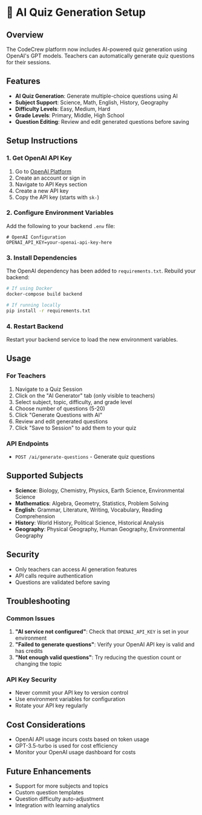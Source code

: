 # 🤖 AI Quiz Generation Setup

## Overview
The CodeCrew platform now includes AI-powered quiz generation using OpenAI's GPT models. Teachers can automatically generate quiz questions for their sessions.

## Features
- **AI Quiz Generation**: Generate multiple-choice questions using AI
- **Subject Support**: Science, Math, English, History, Geography
- **Difficulty Levels**: Easy, Medium, Hard
- **Grade Levels**: Primary, Middle, High School
- **Question Editing**: Review and edit generated questions before saving

## Setup Instructions

### 1. Get OpenAI API Key
1. Go to [OpenAI Platform](https://platform.openai.com/)
2. Create an account or sign in
3. Navigate to API Keys section
4. Create a new API key
5. Copy the API key (starts with `sk-`)

### 2. Configure Environment Variables
Add the following to your backend `.env` file:

```env
# OpenAI Configuration
OPENAI_API_KEY=your-openai-api-key-here
```

### 3. Install Dependencies
The OpenAI dependency has been added to `requirements.txt`. Rebuild your backend:

```bash
# If using Docker
docker-compose build backend

# If running locally
pip install -r requirements.txt
```

### 4. Restart Backend
Restart your backend service to load the new environment variables.

## Usage

### For Teachers
1. Navigate to a Quiz Session
2. Click on the "AI Generator" tab (only visible to teachers)
3. Select subject, topic, difficulty, and grade level
4. Choose number of questions (5-20)
5. Click "Generate Questions with AI"
6. Review and edit generated questions
7. Click "Save to Session" to add them to your quiz

### API Endpoints
- `POST /ai/generate-questions` - Generate quiz questions

## Supported Subjects
- **Science**: Biology, Chemistry, Physics, Earth Science, Environmental Science
- **Mathematics**: Algebra, Geometry, Statistics, Problem Solving
- **English**: Grammar, Literature, Writing, Vocabulary, Reading Comprehension
- **History**: World History, Political Science, Historical Analysis
- **Geography**: Physical Geography, Human Geography, Environmental Geography

## Security
- Only teachers can access AI generation features
- API calls require authentication
- Questions are validated before saving

## Troubleshooting

### Common Issues
1. **"AI service not configured"**: Check that `OPENAI_API_KEY` is set in your environment
2. **"Failed to generate questions"**: Verify your OpenAI API key is valid and has credits
3. **"Not enough valid questions"**: Try reducing the question count or changing the topic

### API Key Security
- Never commit your API key to version control
- Use environment variables for configuration
- Rotate your API key regularly

## Cost Considerations
- OpenAI API usage incurs costs based on token usage
- GPT-3.5-turbo is used for cost efficiency
- Monitor your OpenAI usage dashboard for costs

## Future Enhancements
- Support for more subjects and topics
- Custom question templates
- Question difficulty auto-adjustment
- Integration with learning analytics 